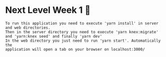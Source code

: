 # Next Level Week 1 🚀

    To run this application you need to execute 'yarn install' in server and web directories. 
    Then in the server directory you need to execute 'yarn knex:migrate' and 'yarn:knex seed' and finally 'yarn dev'
    In the web directory you just need to run 'yarn start'. Automatically the 
    application will open a tab on your browser on localhost:3000/
    
